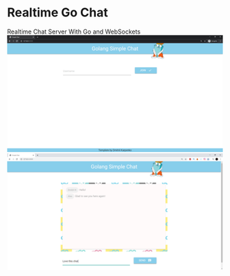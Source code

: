 # Realtime Go Chat
Realtime Chat Server With Go and WebSockets
![Image of Chat2](https://github.com/dmitriimadden/Golang-Simple-Chat/blob/master/img2.png?raw=true)
![Image of Chat](https://github.com/dmitriimadden/Golang-Simple-Chat/blob/master/img.png?raw=true)
